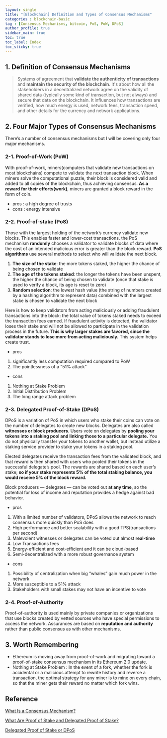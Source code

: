 ```yaml
---
layout: single
title: "[BlockChain] Definition and Types of Consensus Mechanisms"
categories : blockchain-basic
tag : [Consensus Mechanisms, bitcoin, PoS, PoW, DPoS]
author_profile: true
sidebar_main: true
toc: true
toc_label: Index
toc_sticky: true
---
```


## 1. Definition of Consensus Mechanisms
> Systems of agreement that  **validate the authenticity of transactions** and **maintain the security of the blockchain**. 
It's about how all the stakeholders in a decentralized network agree on the validity of shared data (typically some kind of transaction, but not always) and secure that data on the blockchain. It influences how transactions are verified, how much energy is used, network fees, transaction speed, and other details for the currency and network applications.

## 2. Four Major Types of Consensus Mechanisms
There’s a number of consensus mechanisms but I will be covering only four major mechanisms.

### 2-1. Proof-of-Work (PoW)
With proof-of-work, miners(computers that validate new transactions on most blockchains) compete to validate the next transaction block. When miners solve the computational puzzle, their block is considered valid and added to all copies of the blockchain, thus achieving consensus. **As a reward for their efforts(work)**, miners are granted a block reward in the form of coin.
- pros : a high degree of trusts
- cons : energy intensive

### 2-2. Proof-of-stake (PoS)
Those with the largest holding of the network’s currency validate new blocks. This enables faster and lower-cost transactions. 
the PoS mechanism **randomly** chooses a validator to validate blocks of data where the cost of an intended malicious error is greater than the block reward. **PoS algorithms** use several methods to select who will validate the next block.

1. **The size of the stake**: the more tokens staked, the higher the chance of being chosen to validate
2. **The age of the tokens staked**: the longer the tokens have been unspent, the higher the chance of being chosen to validate (once that stake is used to verify a block, its age is reset to zero)
3. **Random selection**: the lowest hash value (the string of numbers created by a hashing algorithm to represent data) combined with the largest stake is chosen to validate the next block

Here is how to keep validators from acting maliciously or adding fraudulent transactions into the block: the total value of tokens staked needs to exceed the transaction fees earned. If fraudulent activity is detected, the validator loses their stake and will not be allowed to participate in the validation process in the future. **This is why larger stakes are favored, since the validator stands to lose more from acting maliciously.** This system helps create trust.

- pros 
1. significantly less computation required compared to PoW
2. The pointlessness of a "51% attack"

- cons 
1. Nothing at Stake Problem
2. Initial Distribution Problem
3. The long range attack problem

### 2-3. Delegated Proof-of-Stake (DPoS) 
DPoS is a variation of PoS in which users who stake their coins can vote on the number of delegates to create new blocks. Delegates are also called **witnesses or block producers**. Users vote on delegates by **pooling your tokens into a staking pool and linking those to a particular delegate.** You do not physically transfer your tokens to another wallet, but instead utilize a staking service provider to stake your tokens in a staking pool.

Elected delegates receive the transaction fees from the validated block, and that reward is then shared with users who pooled their tokens in the successful delegate’s pool. The rewards are shared based on each user’s stake; **so if your stake represents 5% of the total staking balance, you would receive 5% of the block reward.**

Block producers — delegates — can be voted out **at any time**, so the potential for loss of income and reputation provides a hedge against bad behavior.

- pros 
1. With a limited number of validators, DPoS allows the network to reach consensus more quickly than PoS does
2. High performance and better scalability with a good TPS(transactions per second)
3. Malevolent witnesses or delegates can be voted out almost **real-time**
4. Low Transactions fees
5. Energy-efficient and cost-efficient and it can be cloud-based
6. Semi-decentralized with a more robust governance system

- cons 
1. Possibility of centralization when big “whales” gain much power in the network
2. More susceptible to a 51% attack
3. Stakeholders with small stakes may not have an incentive to vote

### 2-4. Proof-of-Authority
Proof-of-authority is used mainly by private companies or organizations that use blocks created by vetted sources who have special permissions to access the network. Assurances are based on **reputation and authority** rather than public consensus as with other mechanisms.

## 3. Worth Remembering
- Ethereum is moving away from proof-of-work and migrating toward a proof-of-stake consensus mechanism in its Ethereum 2.0 update.
- Nothing at Stake Problem : In the event of a fork, whether the fork is accidental or a malicious attempt to rewrite history and reverse a transaction, the optimal strategy for any miner is to mine on every chain, so that the miner gets their reward no matter which fork wins.


## Reference
[What Is a Consensus Mechanism?](https://www.thebalance.com/what-is-a-consensus-mechanism-5211399#toc-pros-and-cons-of-consensus-mechanisms) 

[What Are Proof of Stake and Delegated Proof of Stake?](https://www.gemini.com/cryptopedia/proof-of-stake-delegated-pos-dpos)

[Delegated Proof of Stake or DPoS](https://levelup.gitconnected.com/delegated-proof-of-stake-of-dpos-f60a27c16341)



